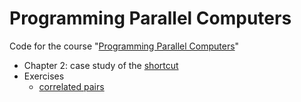 # Programming Parallel Computers

Code for the course "[Programming Parallel Computers](https://ppc.cs.aalto.fi/)"

- Chapter 2: case study of the [shortcut](./shortcut/)
- Exercises
  - [correlated pairs](./correlated_pairs/)
